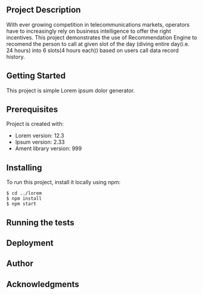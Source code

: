 ## Project Description
With ever growing competition in telecommunications markets, operators have to increasingly rely on business intelligence to offer the right incentives. This project demonstrates the use of Recommendation Engine to recomend the person to call at given slot of the day (diving entire day(i.e. 24 hours) into 6 slots(4 hours each)) based on users call data record history.

## Getting Started
This project is simple Lorem ipsum dolor generator.
	
## Prerequisites
Project is created with:
* Lorem version: 12.3
* Ipsum version: 2.33
* Ament library version: 999
	
## Installing
To run this project, install it locally using npm:

```
$ cd ../lorem
$ npm install
$ npm start
```

## Running the tests


## Deployment

## Author

## Acknowledgments
